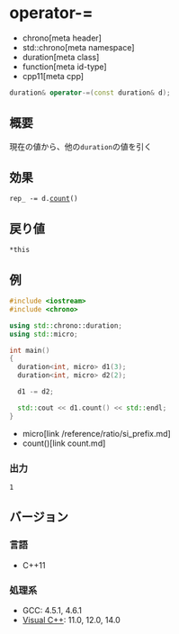 # operator-=
* chrono[meta header]
* std::chrono[meta namespace]
* duration[meta class]
* function[meta id-type]
* cpp11[meta cpp]

```cpp
duration& operator-=(const duration& d);
```

## 概要
現在の値から、他の`duration`の値を引く


## 効果
`rep_ -= d.`[`count`](/reference/chrono/duration/count.md)`()`


## 戻り値
`*this`


## 例
```cpp
#include <iostream>
#include <chrono>

using std::chrono::duration;
using std::micro;

int main()
{
  duration<int, micro> d1(3);
  duration<int, micro> d2(2);

  d1 -= d2;

  std::cout << d1.count() << std::endl;
}
```
* micro[link /reference/ratio/si_prefix.md]
* count()[link count.md]


### 出力
```
1
```


## バージョン
### 言語
- C++11

### 処理系
- GCC: 4.5.1, 4.6.1
- [Visual C++](/implementation.md#visual_cpp): 11.0, 12.0, 14.0

